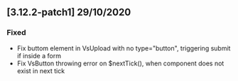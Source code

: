 ## [3.12.2-patch1] 29/10/2020
### Fixed
- Fix buttom element in VsUpload with no type="button", triggering submit if inside a form
- Fix VsButton throwing error on $nextTick(), when component does not exist in next tick
